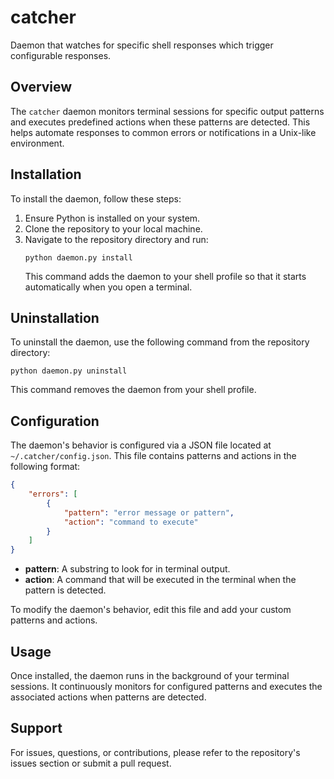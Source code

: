 # catcher
Daemon that watches for specific shell responses which trigger configurable responses.

## Overview
The `catcher` daemon monitors terminal sessions for specific output patterns and executes predefined actions when these patterns are detected. This helps automate responses to common errors or notifications in a Unix-like environment.

## Installation
To install the daemon, follow these steps:
1. Ensure Python is installed on your system.
2. Clone the repository to your local machine.
3. Navigate to the repository directory and run:
   ```
   python daemon.py install
   ```
   This command adds the daemon to your shell profile so that it starts automatically when you open a terminal.

## Uninstallation
To uninstall the daemon, use the following command from the repository directory:
   ```
   python daemon.py uninstall
   ```
   This command removes the daemon from your shell profile.

## Configuration
The daemon's behavior is configured via a JSON file located at `~/.catcher/config.json`. This file contains patterns and actions in the following format:
   ```json
   {
       "errors": [
           {
               "pattern": "error message or pattern",
               "action": "command to execute"
           }
       ]
   }
   ```
   - **pattern**: A substring to look for in terminal output.
   - **action**: A command that will be executed in the terminal when the pattern is detected.

   To modify the daemon's behavior, edit this file and add your custom patterns and actions.

## Usage
Once installed, the daemon runs in the background of your terminal sessions. It continuously monitors for configured patterns and executes the associated actions when patterns are detected.

## Support
For issues, questions, or contributions, please refer to the repository's issues section or submit a pull request.
